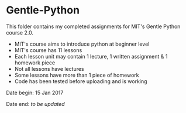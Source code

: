 # Gentle-Python
This folder contains my completed assignments for MIT's Gentle Python course 2.0.

* MIT's course aims to introduce python at beginner level
* MIT's course has 11 lessons
* Each lesson unit may contain 1 lecture, 1 written assignment & 1 homework piece 
* Not all lessons have lectures
* Some lessons have more than 1 piece of homework 
* Code has been tested before uploading and is working

Date begin: 15 Jan 2017

Date end: *to be updated* 
